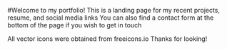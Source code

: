 #Welcome to my portfolio!
This is a landing page for my recent projects, resume, and social media links
You can also find a contact form at the bottom of the page if you wish to get in touch

All vector icons were obtained from freeicons.io
Thanks for looking!
